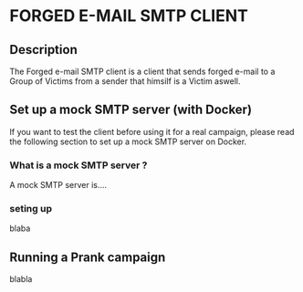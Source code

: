 # FORGED E-MAIL SMTP CLIENT

## Description

The Forged e-mail SMTP client is a client that sends forged e-mail to a Group of Victims from a sender that himsilf is a Victim aswell.

## Set up a mock SMTP server (with Docker)
If you want to test the client before using it for a real campaign, please read the following section to set up a mock SMTP server on Docker.

### What is a mock SMTP server ?
A mock SMTP server is....

### seting up
blaba

## Running a Prank campaign
blabla